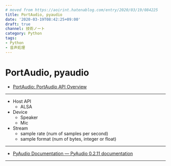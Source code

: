 ```yaml
---
# moved from https://aoirint.hatenablog.com/entry/2020/03/19/084225
title: PortAudio, pyaudio
date: '2020-03-19T08:42:25+09:00'
draft: true
channel: 技術ノート
category: Python
tags:
- Python
- 音声処理
---
```

# PortAudio, pyaudio

- [PortAudio: PortAudio API Overview](http://portaudio.com/docs/v19-doxydocs/api_overview.html)

---

- Host API
  - ALSA
- Device
  - Speaker
  - Mic
- Stream
  - sample rate (num of samples per second)
  - sample format (num of bytes, integer or float)

---

- [PyAudio Documentation — PyAudio 0.2.11 documentation](https://people.csail.mit.edu/hubert/pyaudio/docs/)

---
